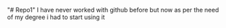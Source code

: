"# Repo1" 
I have never worked with github before but now as per the need of my degree i had to start using it
